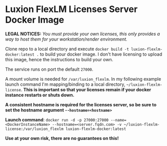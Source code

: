 # Luxion FlexLM Licenses Server Docker Image

**LEGAL NOTICES:**
*You must provide your own licenses, this only provides a way to host them for your workstation/render environment.*

Clone repo to a local directory and execute `docker build -t luxion-flexlm-docker:latest .` to build your docker image. I don't have licensing to upload this image, hence the instructions to build your own.

The service runs on port the default `27000`.

A mount volume is needed for `/var/luxion_flexlm`. In my following example launch command I'm mapping/binding to a local directory, `~/luxion-flexlm-license`. **This is important so that your licenses remain if your docker instance restarts or shuts down.**

**A consistent hostname is required for the licenses server, so be sure to set the hostname argument `--hostname=<hostname>`**

**Launch command**: `docker run -d -p 27000:27000 --name=<DockerInstanceName> --hostname=<server.fqdn.com> -v ~/luxion-flexlm-license:/var/luxion_flexlm luxion-flexlm-docker:latest`

**Use at your own risk, there are no guarantees on this!**